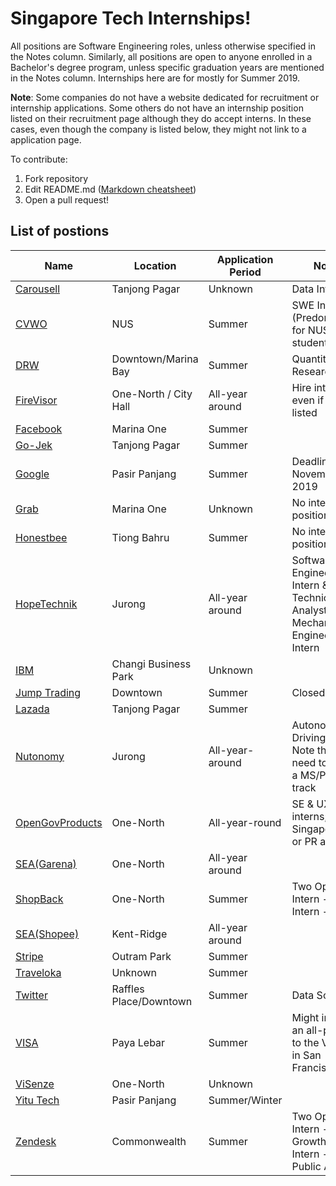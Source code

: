 
# Singapore Tech Internships!

All positions are Software Engineering roles, unless otherwise specified in the Notes column. Similarly, all positions are open to anyone enrolled in a Bachelor's degree program, unless specific graduation years are mentioned in the Notes column. Internships here are for mostly for Summer 2019.

**Note**: Some companies do not have a website dedicated for recruitment or internship applications. Some others do not have an internship position listed on their recruitment page although they do accept interns. In these cases, even though the company is listed below, they might not link to a application page.

To contribute:
1. Fork repository
2. Edit README.md ([Markdown cheatsheet](https://github.com/tchapi/markdown-cheatsheet/blob/master/README.md))
4. Open a pull request!


## List of postions
| Name | Location | Application Period | Notes  |
|---|---|---|---|
| [Carousell](https://careers.carousell.com/)  | Tanjong Pagar | Unknown | Data Intern |
| [CVWO](https://www.comp.nus.edu.sg/~vwo/contact.html)  | NUS | Summer | SWE Intern (Predominantly for NUS students) |
| [DRW](https://boards.greenhouse.io/drw/jobs/1321748)  | Downtown/Marina Bay | Summer | Quantitative Research |
| [FireVisor](https://angel.co/firevisor/jobs) | One-North / City Hall | All-year around | Hire interns even if not listed |
| [Facebook](https://www.facebook.com/careers/jobs/178530879678166/)  | Marina One | Summer |  |
| [Go-Jek](https://www.gojek.io/careers/) | Tanjong Pagar | Summer | |
| [Google](https://careers.google.com/jobs/results/6704630719119360-software-engineering-intern-summer-2019)  | Pasir Panjang | Summer | Deadline: 16th November 2019 |
| [Grab](https://grab.careers/team-engineering/?tm=Engineering)  | Marina One | Unknown | No intern positions listed |
| [Honestbee](https://careers.honestbee.com/departments/job/)  | Tiong Bahru | Summer | No intern positions listed |
| [HopeTechnik](https://www.hopetechnik.com/careers/) | Jurong | All-year around| Software Engineering Intern && Technical Analyst && Mechanical Engineering Intern |
|[IBM](https://careers.ibm.com/ShowJob/Id/472126/Software-Developer-Intern/?utm_campaign=google_jobs_apply&utm_source=google_jobs_apply&utm_medium=organic) | Changi Business Park | Unknown | |
| [Jump Trading](https://www.jumptrading.com/jobs.html)  | Downtown | Summer | Closed |
| [Lazada](http://www.lazada.com/work-at-lazada) | Tanjong Pagar | Summer | |
| [Nutonomy](https://www.nutonomy.com/careers/) | Jurong | All-year-around | Autonomous Driving Intern. Note that you need to be on a MS/PhD track |
| [OpenGovProducts](https://opengovernmentproducts.recruitee.com/)| One-North| All-year-round| SE & UX interns; Only Singaporean or PR allowed;|
| [SEA(Garena)](https://career.seagroup.com/programs?pos=LIP-area)  | One-North | All-year around | |
| [ShopBack](http://careers.shopback.com/singapore)  | One-North | Summer | Two Openings: Intern - QA & Intern - iOS |
| [SEA(Shopee)](https://careers.shopee.sg/) | Kent-Ridge | All-year around | |
| [Stripe](https://stripe.com/jobs/positions/engineering-intern-singapore)  | Outram Park | Summer | |
| [Traveloka](https://www.traveloka.com/en-sg/careers/internships)| Unknown | Summer | |
| [Twitter](https://careers.twitter.com/en/work-for-twitter/201812/intern-data-science-singapore-.html)  | Raffles Place/Downtown | Summer | Data Science |
| [VISA](https://www.visa.co.in/careers/job-details.jobid.743999675740916.deptid.868537.html)  | Paya Lebar | Summer | Might include an all-paid trip to the VISA HQ in San Francisco |
| [ViSenze](https://visenze.workable.com/j/E0ED8C637D)  | One-North | Unknown | |
| [Yitu Tech](https://yitutech.sg/careers/) | Pasir Panjang | Summer/Winter | |
| [Zendesk](https://www.zendesk.com/jobs/singapore/)  | Commonwealth | Summer | Two Openings: Intern - Chat Growth & Intern - Chat Public API |
